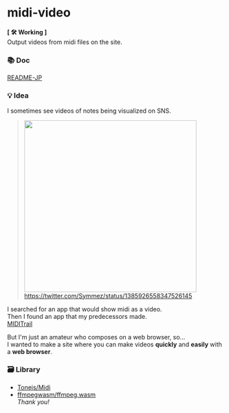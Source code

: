# midi-video
**[ 🛠 Working ]**  
Output videos from midi files on the site.


### 📚 Doc
[README-JP](./README-jp.md)


### 💡 Idea
I sometimes see videos of notes being visualized on SNS.

> <a href="https://twitter.com/Symmez/status/1385926558347526145"><img width="400px" src="https://user-images.githubusercontent.com/50014309/145682238-369d0c16-7022-462e-afe3-e6549202bb3d.png"></img></a>  
> https://twitter.com/Symmez/status/1385926558347526145

I searched for an app that would show midi as a video.  
Then I found an app that my predecessors made.  
[MIDITrail](https://osdn.net/projects/miditrail/)

But I'm just an amateur who composes on a web browser, so...  
I wanted to make a site where you can make videos **quickly** and **easily** with a **web browser**.  

### 🗃 Library
- [Tonejs/Midi](https://github.com/Tonejs/Midi)
- [ffmpegwasm/ffmpeg.wasm](https://github.com/ffmpegwasm/ffmpeg.wasm)  
*Thank you!*
